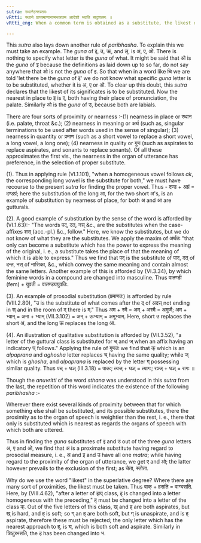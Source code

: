 ```yaml
---
sutra: स्थानेऽन्तरतमः
vRtti: स्थाने प्राप्यमाणानामन्तरतम आदेशो भवति सदृशतमः ॥
vRtti_eng: When a common term is obtained as a substitute, the likest of its significates to that in the place of which it comes, is the actual substitute.

---
```

This _sutra_ also lays down another rule of _paribhasha_. To explain this we must take an example. The _guna_ of इ, उ, ऋ, and लृ, is अ, ए, ओ. There is nothing to specify what letter is the _guna_ of what. It might be said that ओ is the _guna_ of इ because the definitions as laid down up to so far, do not say anywhere that ओ is not the _guna_ of इ. So that when in a word like चि we are told 'let there be the _guna_ of इ' we do not know what specific _guna_ letter is to be substituted, whether it is अ, ए or ओ. To clear up this doubt, this _sutra_ declares that the likest of its significates is to be substituted. Now the nearest in place to इ is ए, both having their place of pronunciation, the palate. Similarly ओ is the _guna_ of उ, because both are labials.

There are four sorts of proximity or nearness :-(1) nearness in place or स्थान (i.e. palate, throat &c.); (2) nearness in meaning or अर्थ (such as, singular terminations to be used after words used in the sense of singular); (3) nearness in quantity or प्रमाण (such as a short vowel to replace a short vowel, a long vowel, a long one); (4) nearness in quality or गुण (such as aspirates to replace aspirates, and sonants to replace sonants). Of all these approximates the first vis., the nearness in the organ of utterance has preference, in the selection of proper substitute.

(1). Thus in applying rule (VI.1.101), "when a homogeneous vowel follows _ak_, the corresponding long vowel is the substitute for both," we must have recourse to the present _sutra_ for finding the proper vowel. Thus - दण्ड + अग्रं = दण्डग्रं; here the substitution of the long आ, for the two short अ's, is an example of substitution by nearness of place, for both अ and आ are gutturals.

(2). A good example of substitution by the sense of the word is afforded by (VI.1.63):- "The words पद्, दत्, नस् &c., are the substitutes when the case-affixes शस् (acc.-pl.) &c., follow." Here, we know the substitutes, but we do not know of what they are the substitutes. We apply the maxim of अर्थतः "that only can become a substitute which has the power to express the meaning of the original, i. e., a substitute takes the place of that the meaning of which it is able to express." Thus we find that पद् is the substitute of पाद, दत् of दन्त, नस् of नासिका, &c., which convey the same meaning and contain almost the same letters. Another example of this is afforded by (VI.3.34), by which feminine words in a compound are changed into masculine. Thus वातण्डी (fem) + युवती = वातण्ड्ययुवतिः.

(3). An example of prosodial substitution (प्रमाणतः) is afforded by rule (VIII.2.80), "उ is the substitute of what comes after the द् of अदस् not ending in स् and in the room of द् there is म्." Thus अम + स्मै = अम् + अस्मै = अमुष्मै; अम + भ्याम् = अमा + भ्याम् (VII.3.102) = अम् + ऊभ्याम् = अमूभ्याम्. Here, short उ replaces the short अ, and the long ऊ replaces the long आ.

(4). An illustration of qualitative substitution is afforded by (VII.3.52), "a letter of the guttural class is substituted for च् and ज् when an affix having an indicatory घ् follows." Applying the rule of गुणतः we find that क् which is an _alpaprana_ and _aghosha_ letter replaces च् having the same quality; while ज् which is _ghosha_, and _alpaprana_ is replaced by the letter ग् possessing similar quality. Thus पच् + घञ् (III.3.18) = पाकः; त्यज् + घञ् = त्यागः; रञ्ज् + घञ् = रागः ॥

Though the _anuvritti_ of the word _sthana_ was understood in this _sutra_ from the last, the repetition of this word indicates the existence of the following _paribhasha_ :-

Wherever there exist several kinds of proximity between that for which something else shall be substituted, and its possible substitutes, there the proximity as to the organ of speech is weightier than the rest, i. e., there that only is substituted which is nearest as regards the organs of speech with which both are uttered.

Thus in finding the _guna_ substitutes of इ and उ out of the three _guna_ letters अ, ए and ओ, we find that अ is a proximate substitute having regard to prosodial measure, i. e., अ and इ and उ have all one _matra_; while having regard to the proximity of the organ of utterance, we get ए and ओ; the latter however prevails to the exclusion of the first; as चेता, स्तोता.

Why do we use the word "likest" in the superlative degree? Where there are many sort of proximities, the likest must be taken. Thus वाक् + हसति = वाग्घसति. Here, by (VIII.4.62), "after a letter of झय् class, ह् is changed into a letter homogeneous with the preceding," ह् must be changed into a letter of the class क्. Out of the five letters of this class, ख् and ह् are both aspirates, but ख् is hard, and ह् is soft; so ग् an ह् are both soft, but ग् is unaspirate, and is ह् aspirate, therefore these must be rejected; the only letter which has the nearest approach to ह्, is घ्, which is both soft and aspirate. Similarly in त्रिष्टुब्भसति, the ह has been changed into भ.